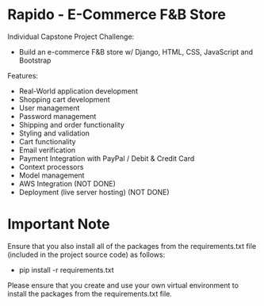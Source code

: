 # Rapido - E-Commerce F&B Store


Individual Capstone Project Challenge:
- Build an e-commerce F&B store w/ Django, HTML, CSS, JavaScript and Bootstrap

Features:
- Real-World application development
- Shopping cart development
- User management
- Password management
- Shipping and order functionality
- Styling and validation
- Cart functionality
- Email verification
- Payment Integration with PayPal / Debit & Credit Card
- Context processors
- Model management
- AWS Integration (NOT DONE)
- Deployment (live server hosting) (NOT DONE)

# Important Note

Ensure that you also install all of the packages from the requirements.txt file (included in the project source code) as follows:

- pip install -r requirements.txt

Please ensure that you create and use your own virtual environment to install the packages from the requirements.txt file.
